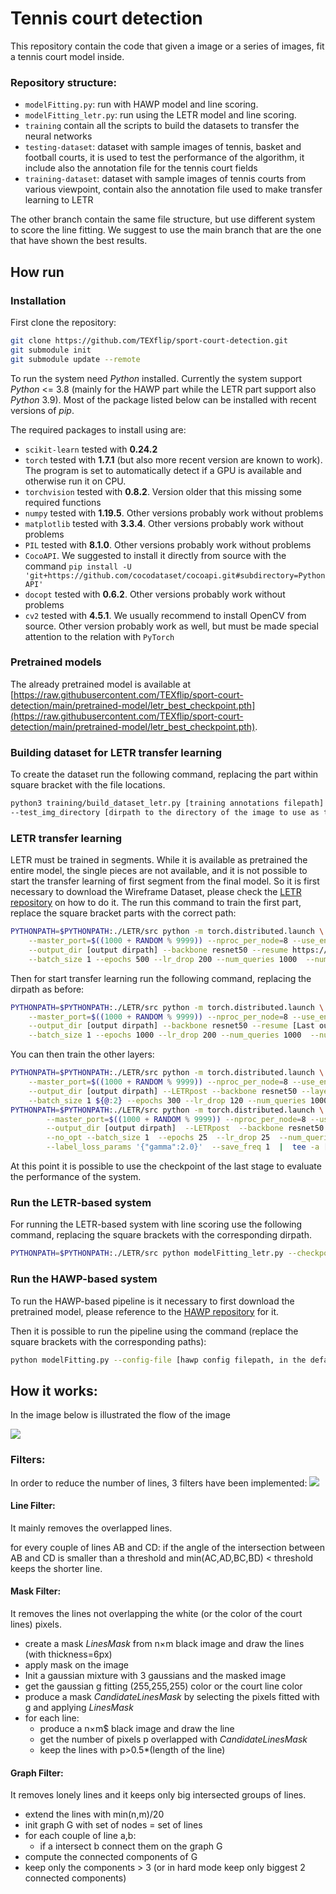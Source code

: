 # Tennis court detection

This repository contain the code that given a image or a series of images, fit a tennis court model inside.

### Repository structure:

* ```modelFitting.py```: run with HAWP model and line scoring.
* ```modelFitting_letr.py```: run using the LETR model and line scoring.
* ```training``` contain all the scripts to build the datasets to transfer the neural networks
* ```testing-dataset```: dataset with sample images of tennis, basket and football courts, it is used to test the performance of the algorithm, it include also the annotation file for the tennis court fields
* ```training-dataset```: dataset with sample images of tennis courts from various viewpoint, contain also the annotation file used to make transfer learning to LETR

The other branch contain the same file structure, but use different system to score the line fitting. We suggest to use the main branch that are the one that have shown the best results.

## How run

### Installation

First clone the repository:
```bash
git clone https://github.com/TEXflip/sport-court-detection.git
git submodule init
git submodule update --remote
```

To run the system need _Python_ installed. Currently the system support _Python_ <= 3.8 (mainly for the HAWP part while the LETR part support also _Python_ 3.9). Most of the package listed below can be installed with recent versions of _pip_.

The required packages to install using are:
- ```scikit-learn``` tested with __0.24.2__
- ```torch``` tested with __1.7.1__ (but also more recent version are known to work). The program is set to automatically detect if a GPU is available and otherwise run it on CPU. 
- ```torchvision``` tested with __0.8.2__. Version older that this missing some required functions
- ```numpy``` tested with __1.19.5__. Other versions probably work without problems
- ```matplotlib``` tested with __3.3.4__. Other versions probably work without problems
- ```PIL``` tested with __8.1.0__. Other versions probably work without problems
- ```CocoAPI```. We suggested to install it directly from source with the command ```pip install -U 'git+https://github.com/cocodataset/cocoapi.git#subdirectory=PythonAPI'```
- ```docopt``` tested with __0.6.2__. Other versions probably work without problems
- ```cv2``` tested with __4.5.1__. We usually recommend to install OpenCV from source. Other version probably work as well, but must be made special attention to the relation with ```PyTorch```


### Pretrained models

The already pretrained model is available at [https://raw.githubusercontent.com/TEXflip/sport-court-detection/main/pretrained-model/letr_best_checkpoint.pth](https://raw.githubusercontent.com/TEXflip/sport-court-detection/main/pretrained-model/letr_best_checkpoint.pth).

### Building dataset for LETR transfer learning

To create the dataset run the following command, replacing the part within square bracket with the file locations.
```bash
python3 training/build_dataset_letr.py [training annotations filepath] [training image directory] [output directroy dirpath] --test_cvat_annotations_filepath [filepath to the testing annotation]
--test_img_directory [dirpath to the directory of the image to use as test]
```

### LETR transfer learning

LETR must be trained in segments. While it is available as pretrained the entire model, the single pieces are not available, and it is not possible to start the transfer learning of first segment from the final model. So it is first necessary to download the Wireframe Dataset, please check the [LETR repository](https://github.com/mlpc-ucsd/LETR) on how to do it.
The run this command to train the first part, replace the square bracket parts with the correct path:

```bash
PYTHONPATH=$PYTHONPATH:./LETR/src python -m torch.distributed.launch \
    --master_port=$((1000 + RANDOM % 9999)) --nproc_per_node=8 --use_env  src/main.py --coco_path [wireframe processed dirpath] \
    --output_dir [output dirpath] --backbone resnet50 --resume https://dl.fbaipublicfiles.com/detr/detr-r50-e632da11.pth \
    --batch_size 1 --epochs 500 --lr_drop 200 --num_queries 1000  --num_gpus 8   --layer1_num 3 | tee -a [output dirpath]/history.txt
```

Then for start transfer learning run the following command, replacing the dirpath as before:
```bash
PYTHONPATH=$PYTHONPATH:./LETR/src python -m torch.distributed.launch \
    --master_port=$((1000 + RANDOM % 9999)) --nproc_per_node=8 --use_env src/main.py --coco_path [tennis court dataset dirpath] \
    --output_dir [output dirpath] --backbone resnet50 --resume [Last output dirpath] \
    --batch_size 1 --epochs 1000 --lr_drop 200 --num_queries 1000  --num_gpus 8   --layer1_num 3 | tee -a [output dirpath]/history.txt
```

You can then train the other layers:
```bash
PYTHONPATH=$PYTHONPATH:./LETR/src python -m torch.distributed.launch \
    --master_port=$((1000 + RANDOM % 9999)) --nproc_per_node=8 --use_env  src/main.py --coco_path [tennis court dataset dirpath] \
    --output_dir [output dirpath] --LETRpost --backbone resnet50 --layer1_frozen --frozen_weights [stage 1 TL checkpoint] --no_opt \
    --batch_size 1 ${@:2} --epochs 300 --lr_drop 120 --num_queries 1000 --num_gpus 8 | tee -a [output dirpath]/history.txt  
PYTHONPATH=$PYTHONPATH:./LETR/src python -m torch.distributed.launch \
        --master_port=$((1000 + RANDOM % 9999)) --nproc_per_node=8 --use_env  src/main.py --coco_path [tennis court dataset dirpath] \
        --output_dir [output dirpath]  --LETRpost  --backbone resnet50  --layer1_frozen  --resume [stage 2 TL checkpoint]  \
        --no_opt --batch_size 1  --epochs 25  --lr_drop 25  --num_queries 1000  --num_gpus 8  --lr 1e-5  --label_loss_func focal_loss \
        --label_loss_params '{"gamma":2.0}'  --save_freq 1  |  tee -a [output dirpath]/history.txt 
```

At this point it is possible to use the checkpoint of the last stage to evaluate the performance of the system.

### Run the LETR-based system

For running the LETR-based system with line scoring use the following command, replacing the square brackets with the corresponding dirpath.

```bash
PYTHONPATH=$PYTHONPATH:./LETR/src python modelFitting_letr.py --checkpoint-filepath [last stage checkpoint filepath] --img [image filepath] --output_path [dirpath where save the result]
```

### Run the HAWP-based system

To run the HAWP-based pipeline is it necessary to first download the pretrained model, please reference to the [HAWP repository](https://github.com/cherubicXN/hawp) for it.

Then it is possible to run the pipeline using the command (replace the square brackets with the corresponding paths):

```bash
python modelFitting.py --config-file [hawp config filepath, in the default config should be hawp/config-files/hawp.yaml] --img [image filepath] --output_path [dirpath where save the result]
```


## How it works:

In the image below is illustrated the flow of the image

![](./assets/scheme.png)

### Filters:

In order to reduce the number of lines, 3 filters have been implemented:
![](./assets/filters.png)

#### Line Filter:

It mainly removes the overlapped lines.

for every couple of lines AB and CD: if the angle of the intersection between AB and CD is smaller than a threshold and min(AC,AD,BC,BD) < threshold keeps the shorter line.


#### Mask Filter:

It removes the lines not overlapping the white (or the color of the court lines) pixels.

* create a mask *LinesMask* from n×m black image and draw the lines (with thickness=6px)
* apply mask on the image
* Init a gaussian mixture with 3 gaussians and the masked image
* get the gaussian g fitting (255,255,255) color or the court line color
* produce a mask *CandidateLinesMask* by selecting the pixels fitted with g and applying *LinesMask*
* for each line:
    - produce a n×m$ black image and draw the line
    - get the number of pixels p overlapped with *CandidateLinesMask*
    - keep the lines with p>0.5*(length of the line)

#### Graph Filter:

It removes lonely lines and it keeps only big intersected groups of lines.

* extend the lines with min(n,m)/20
* init graph G with set of nodes = set of lines
* for each couple of line a,b:
    - if a intersect b connect them on the graph G
* compute the connected components of G
* keep only the components > 3 (or in hard mode keep only biggest 2 connected components)

